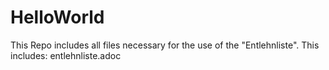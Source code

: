 # HelloWorld
This Repo includes all files necessary for the use of the "Entlehnliste".
This includes:
	entlehnliste.adoc
	

